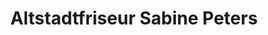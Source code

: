 ---
title: "Altstadtfriseur Sabine Peters"
url: /lauenburg-elbe/altstadtfriseur-sabine-peters/
shop: Friseur
---